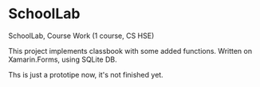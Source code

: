 # SchoolLab
SchoolLab, Course Work (1 course, CS HSE)

This project implements classbook with some added functions.
Written on Xamarin.Forms, using SQLite DB.

Ths is just a prototipe now, it's not finished yet.
